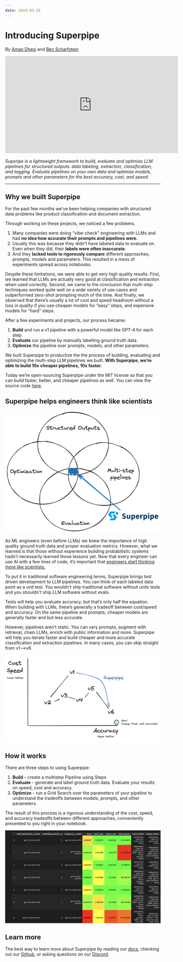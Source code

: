 ```yaml
---
date: 2024-03-26
---
```


# Introducing Superpipe

By [Aman Dhesi](https://twitter.com/amansplaining) and [Ben Scharfstein](https://twitter.com/benscharfstein)

<p align="center"><iframe width="560" height="315" src="https://www.youtube.com/embed/enJ2EB_qf1E?si=yCPDnCt4AwmE69AZ" title="YouTube video player" frameborder="0" allow="accelerometer; autoplay; clipboard-write; encrypted-media; gyroscope; picture-in-picture; web-share" referrerpolicy="strict-origin-when-cross-origin" allowfullscreen></iframe></p>

_Superipe is a lightweight framework to build, evaluate and optimize LLM pipelines for structured outputs: data labeling, extraction, classification, and tagging. Evaluate pipelines on your own data and optimize models, prompts and other parameters for the best accuracy, cost, and speed._

---

## Why we built Superpipe

For the past few months we've been helping companies with structured data problems like product classification and document extraction.

Through working on these projects, we noticed a few problems.

1. Many companies were doing “vibe-check” engineering with LLMs and had **no idea how accurate their prompts and pipelines were.**
2. Usually this was because they didn't have labeled data to evaluate on. Even when they did, their **labels were often inaccurate.**
3. And they **lacked tools to rigorously compare** different approaches, prompts, models and parameters. This resulted in a mess of experiments spread across notebooks.

Despite these limitations, we were able to get very high quality results. First, we learned that LLMs are actually very good at classification and extraction when used correctly. Second, we came to the conclusion that multi-step techniques worked quite well on a wide variety of use cases and outperformed zero-shot prompting much of the time. And finally, we observed that there’s usually a lot of cost and speed headroom without a loss in quality if you use cheaper models for “easy” steps, and expensive models for “hard” steps.

After a few experiments and projects, our process became:

1. **Build** and run a v1 pipeline with a powerful model like GPT-4 for each step.
2. **Evaluate** our pipeline by manually labelling ground truth data.
3. **Optimize** the pipeline over prompts, models, and other parameters.

We built Superpipe to productize the the process of building, evaluating and optimizing the multi-step LLM pipelines we built. **With Superpipe, we’re able to build 10x cheaper pipelines, 10x faster.**

Today we’re open-sourcing Superpipe under the MIT license so that you can build faster, better, and cheaper pipelines as well. You can view the source code [here](https://github.com/villagecomputing/superpipe).

## Superpipe helps engineers think like scientists

![Venn diagram of Superpipe](assets/venn.png)

As ML engineers (even before LLMs) we knew the importance of high quality ground truth data and proper evaluation metrics. However, what we learned is that those without experience building probabilistic systems hadn’t necessarily learned those lessons yet. Now that every engineer can use AI with a few lines of code, it’s important that [engineers start thinking more like scientists.](https://www.scharfste.in/evaluation-is-all-you-need-think-like-a-scientist-when-building-ai/)

To put it in traditional software engineering terms, Superpipe brings test driven development to LLM pipelines. You can think of each labeled data point as a unit test. You wouldn't ship traditional software without units tests and you shouldn't ship LLM software without evals.

Tests will help you evaluate accuracy, but that’s only half the equation. When building with LLMs, there’s generally a tradeoff between cost/speed and accuracy. On the same pipeline and prompts, cheaper models are generally faster and but less accurate.

However, pipelines aren’t static. You can vary prompts, augment with retrieval, chain LLMs, enrich with public information and more. Superpipe will help you iterate faster and build cheaper and more accurate classification and extraction pipelines. In many cases, you can skip straight from v1—>v6.

![iterating with Superpipe](assets/iteration.png)

## How it works

There are three steps to using Superpipe:

1. **Build -** create a multistep Pipeline using Steps
2. **Evaluate** - generate and label ground truth data. Evaluate your results on speed, cost and accuracy.
3. **Optimize** - run a Grid Search over the parameters of your pipeline to understand the tradeoffs between models, prompts, and other parameters.

The result of this process is a rigorous understanding of the cost, speed, and accuracy tradeoffs between different approaches, conveniently presented to you right in your notebook.

![grid search](assets/grid.png)

## Learn more

The best way to learn more about Superpipe by reading our [docs](https://docs.superpipe.ai), checking out our [Github](https://github.com/villagecomputing/superpipe), or asking questions on our [Discord](https://discord.gg/paV2qcHmH7).
